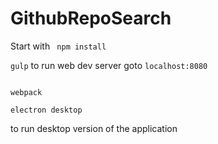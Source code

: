 # GithubRepoSearch

Start with 
<code> npm install </code>


<code>gulp</code> to run web dev server
goto <code>localhost:8080</code>


<code>
webpack
</code>
<code>
electron desktop
</code>

to run desktop version of the application
